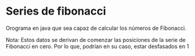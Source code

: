 # Series de fibonacci
Orograma en java que sea capaz de calcular los números de Fibonacci.

Nota: Estos datos se derivan de comenzar las posiciones de la serie de Fibonacci en cero. Por lo que, podrían en su caso, estar desfasados en 1
